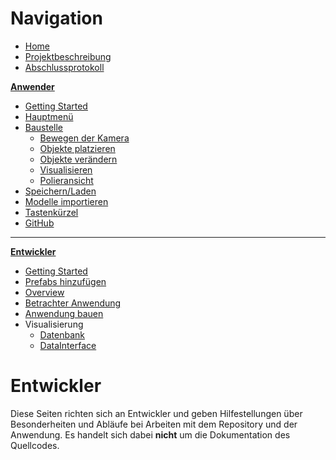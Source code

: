 # **Navigation**  

* [Home](Home.md)  
* [Projektbeschreibung](Projektbeschreibung.md)  <!-- Passend zur Readme (gleich?) -->
* [Abschlussprotokoll](Abschlussprotokoll.md)

**[Anwender](Anwender.md)**  <!-- Unterscheidung der Doku zwischen Anw und Dev -->
* [Getting Started](GettingStartedUser.md)
* [Hauptmenü](Hauptmenü.md)  
* [Baustelle](Baustelle.md)  
  * [Bewegen der Kamera](Bewegen-der-Kamera.md)
  * [Objekte platzieren](Objekte-platzieren.md)
  * [Objekte verändern](Objekte-verändern.md)
  * [Visualisieren](Fahrzeugdaten-visualisieren.md)
  * [Polieransicht](Polieransicht.md)
* [Speichern/Laden](Speichern-und-Laden.md)
* [Modelle importieren](Modelle-importieren.md)
* [Tastenkürzel](Tastenkürzel.md)
* [GitHub](Github.md)

***

**[Entwickler](Entwickler.md)**  
* [Getting Started](GettingStartedDev.md)
* [Prefabs hinzufügen](Prefabs-hinzufügen.md)
* [Overview](Overview.md)
* [Betrachter Anwendung](Betrachter-Anwendung.md)
* [Anwendung bauen](Anwendung-bauen.md)
* Visualisierung   
  * [Datenbank](Datenbank.md)
  * [DataInterface](DataInterface.md)

# Entwickler

Diese Seiten richten sich an Entwickler und geben Hilfestellungen über Besonderheiten und Abläufe bei Arbeiten mit dem Repository und der Anwendung. Es handelt sich dabei **nicht** um die Dokumentation des Quellcodes.